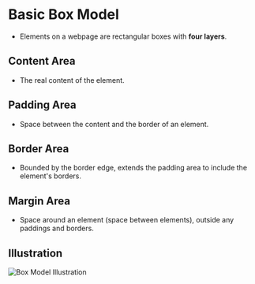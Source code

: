 # Basic Box Model
- Elements on a webpage are rectangular boxes with **four layers**.

## Content Area
- The real content of the element.

## Padding Area
- Space between the content and the border of an element.

## Border Area
- Bounded by the border edge, extends the padding area to include the element's borders.

## Margin Area
- Space around an element (space between elements), outside any paddings and borders.

## Illustration
![Box Model Illustration](https://media.vlpt.us/images/realryankim/post/6ed03b0b-f9f5-429f-a5e4-debe15c088ed/css-box-model.png)
